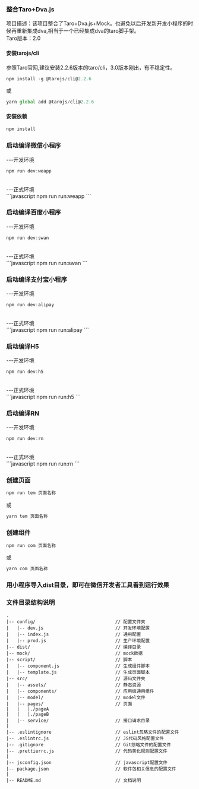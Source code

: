 ### 整合Taro+Dva.js 
项目描述：该项目整合了Taro+Dva.js+Mock。也避免以后开发新开发小程序的时候再重新集成dva,相当于一个已经集成dva的taro脚手架。<br>
Taro版本：2.0

#### 安装tarojs/cli
参照Taro官网,建议安装2.2.6版本的taro/cli，3.0版本刚出，有不稳定性。<br>
```javascript
npm install -g @tarojs/cli@2.2.6
```
或
```javascript
yarn global add @tarojs/cli@2.2.6
```
#### 安装依赖
```javascript
npm install
```
### 启动编译微信小程序
---开发环境<br>
```javascript
npm run dev:weapp
```
<br>
---正式环境<br>
```javascript
npm run run:weapp
```

### 启动编译百度小程序
---开发环境<br>
```javascript
npm run dev:swan
```
<br>
---正式环境<br>
```javascript
npm run run:swan
```

### 启动编译支付宝小程序
---开发环境<br>
```javascript
npm run dev:alipay
```
<br>
---正式环境<br>
```javascript
npm run run:alipay
```

### 启动编译H5
---开发环境<br>
```javascript
npm run dev:h5
```
<br>
---正式环境<br>
```javascript
npm run run:h5
```

### 启动编译RN
---开发环境<br>
```javascript
npm run dev:rn
```
<br>
---正式环境<br>
```javascript
npm run run:rn
```

### 创建页面
```javascript
npm run tem 页面名称
```
或
```javascript
yarn tem 页面名称
```

### 创建组件
```javascript
npm run com 页面名称
```
或
```javascript
yarn com 页面名称
```

### 用小程序导入dist目录，即可在微信开发者工具看到运行效果

### 文件目录结构说明

    .
    |-- config/                              // 配置文件夹
    |   |-- dev.js                           // 开发环境配置
    |   |-- index.js                         // 通用配置
    |   |-- prod.js                          // 生产环境配置
    |-- dist/                                // 编译目录
    |-- mock/                                // mock数据
    |-- script/                              // 脚本
    |   |-- component.js                     // 生成组件脚本
    |   |-- template.js                      // 生成页面脚本
    |-- src/                                 // 源码文件夹
    |   |-- assets/                          // 静态资源
    |   |-- components/                      // 应用级通用组件
    |   |-- model/                           // model文件
    |   |-- pages/                           // 页面
    |   |   |./pageA                         
    |   |   |./pageB  
    |   |-- service/                         // 接口请求目录
    |
    |-- .eslintignore                        // eslint忽略文件的配置文件
    |-- .eslintrc.js                         // JS代码风格配置文件
    |-- .gitignore                           // Git忽略文件的配置文件
    |-- .prettierrc.js                       // 代码美化规则配置文件
    |
    |-- jsconfig.json                        // javascript配置文件
    |-- package.json                         // 软件包相关信息的配置文件
    |
    |-- README.md                            // 文档说明